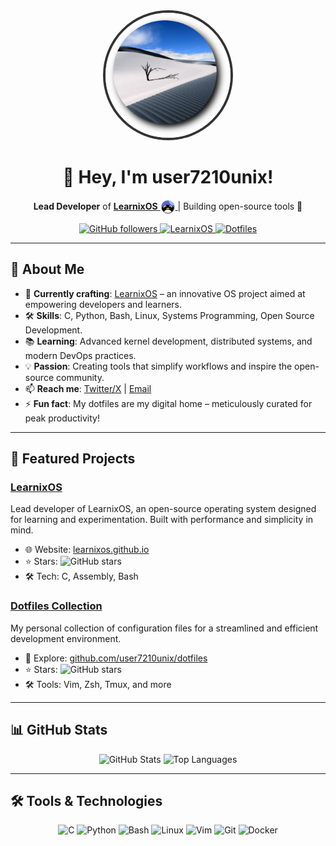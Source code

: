 <div align="center">
  <img src="pfp.png" width="200" height="200" style="border-radius:50%; border: 4px solid #333;">
  <h1>👋 Hey, I'm user7210unix!</h1>
  <p>
    <strong>Lead Developer</strong> of 
    <a href="https://learnixos.github.io/">
      <strong>LearnixOS</strong>
      <img src="https://raw.githubusercontent.com/LearnixOS/learnixos.github.io/main/assets/images/logo.png" width="24" height="24" style="vertical-align:middle;">
    </a> | Building open-source tools 🚀
  </p>

  <p>
    <a href="https://github.com/user7210unix">
      <img src="https://img.shields.io/github/followers/user7210unix?label=Follow&style=flat-square&color=1DA1F2" alt="GitHub followers">
    </a>
    <a href="https://learnixos.github.io/">
      <img src="https://img.shields.io/badge/LearnixOS-Open%20Source-blueviolet?style=flat-square" alt="LearnixOS">
    </a>
    <a href="https://github.com/user7210unix/dotfiles">
      <img src="https://img.shields.io/badge/Dotfiles-Config%20Nirvana-2ea44f?style=flat-square" alt="Dotfiles">
    </a>
  </p>
</div>

---

## 🌟 About Me

- 🔭 **Currently crafting**: [LearnixOS](https://learnixos.github.io/) – an innovative OS project aimed at empowering developers and learners.
- 🛠️ **Skills**: C, Python, Bash, Linux, Systems Programming, Open Source Development.
- 📚 **Learning**: Advanced kernel development, distributed systems, and modern DevOps practices.
- 💡 **Passion**: Creating tools that simplify workflows and inspire the open-source community.
- 📫 **Reach me**: [Twitter/X](https://x.com/yourhandle) | [Email](mailto:your.email@example.com)
- ⚡ **Fun fact**: My dotfiles are my digital home – meticulously curated for peak productivity!

---

## 🚀 Featured Projects

### [LearnixOS](https://learnixos.github.io/)
Lead developer of LearnixOS, an open-source operating system designed for learning and experimentation. Built with performance and simplicity in mind.

- 🌐 Website: [learnixos.github.io](https://learnixos.github.io/)
- ⭐ Stars: ![GitHub stars](https://img.shields.io/github/stars/LearnixOS/learnixos.github.io?style=flat-square)
- 🛠️ Tech: C, Assembly, Bash

### [Dotfiles Collection](https://github.com/user7210unix/dotfiles)
My personal collection of configuration files for a streamlined and efficient development environment.

- 📂 Explore: [github.com/user7210unix/dotfiles](https://github.com/user7210unix/dotfiles)
- ⭐ Stars: ![GitHub stars](https://img.shields.io/github/stars/user7210unix/dotfiles?style=flat-square)
- 🛠️ Tools: Vim, Zsh, Tmux, and more

---

## 📊 GitHub Stats

<div align="center">
  <img src="https://github-readme-stats.vercel.app/api?username=user7210unix&show_icons=true&theme=dracula&hide_border=true&count_private=true" alt="GitHub Stats" width="400"/>
  <img src="https://github-readme-stats.vercel.app/api/top-langs/?username=user7210unix&layout=compact&theme=dracula&hide_border=true" alt="Top Languages" width="400"/>
</div>

---

## 🛠️ Tools & Technologies

<div align="center">
  <img src="https://img.shields.io/badge/-C-00599C?style=flat-square&logo=c" alt="C">
  <img src="https://img.shields.io/badge/-Python-3776AB?style=flat-square&logo=python" alt="Python">
  <img src="https://img.shields.io/badge/-Bash-4EAA25?style=flat-square&logo=gnu-bash" alt="Bash">
  <img src="https://img.shields.io/badge/-Linux-FCC624?style=flat-square&logo=linux" alt="Linux">
  <img src="https://img.shields.io/badge/-Vim-019733?style=flat-square&logo=vim" alt="Vim">
  <img src="https://img.shields.io/badge/-Git-F05032?style=flat-square&logo=git" alt="Git">
  <img src="https://img.shields.io/badge/-Docker-2496ED?style=flat-square&logo=docker" alt="Docker">
</div>
